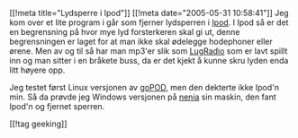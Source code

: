 [[!meta  title="Lydsperre i Ipod"]]
[[!meta  date="2005-05-31 10:58:41"]]
Jeg kom over et lite program i går som fjerner lydsperren i <a href="http://www.apple.com/no/ipodmini/">Ipod</a>. I Ipod så er det en begrensning på hvor mye lyd forsterkeren skal gi ut, denne begrensningen er laget for at man ikke skal ødelegge hodephoner eller ørene. Men av og til så har man mp3'er slik som <a href="http://lugradio.org/">LugRadio</a> som er lavt spillt inn og man sitter i en bråkete buss, da er det kjekt å kunne skru lyden enda litt høyere opp.

Jeg testet først Linux versjonen av <a href="http://gopod.free-go.net/index_en.htm">goPOD</a>, men den dekterte ikke Ipod'n min. Så da prøvde jeg Windows versjonen på <a href="http://nenia.slaskdot.org">nenia</a> sin maskin, den fant Ipod'n og fjernet sperren.

[[!tag  geeking]]